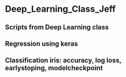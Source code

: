 # Deep_Learning_Class_Jeff

## Scripts from Deep Learning class
## Regression using keras
## Classification iris: accuracy, log loss, earlystoping, modelcheckpoint
